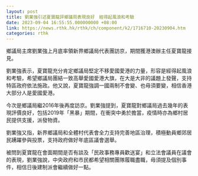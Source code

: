 ```yaml
---
layout: post
title: 劉業強引述夏寶龍評鄉議局表現良好　經得起風浪和考驗
date: 2023-09-04 16:55:55.000000000 +08:00
link: https://news.rthk.hk/rthk/ch/component/k2/1716710-20230904.htm
categories: rthk
---
```


鄉議局主席劉業強上月底率領新界鄉議局代表團訪京，期間獲港澳辦主任夏寶龍接見。

劉業強表示，夏寶龍充分肯定鄉議局堅定不移愛國愛港的力量，形容是經得起風浪和考驗，希望鄉議局團結一致高舉愛國愛港大旗，在大是大非的議題上發聲，支持特區政府依法施政。他又說，夏寶龍強調一國兩制不會變、也毋須要變，相信香港大部分人是愛國愛港。

今次是鄉議局繼2016年後再度訪京。劉業強提到，夏寶龍對鄉議局過去幾年的表現評價良好，包括2019年「黑暴」期間，在衝突中勇於擔當，疫情時亦為鄉村居民提供支援，派發物資。

劉業強又指，新界鄉議局和全體村代表會全力支持完善地區治理，積極動員鄉郊居民踴躍參與投票，支持政府做好年底區議會選舉。

被問到夏寶龍在會面期間是否有談及「民政事務專員歡送宴」和立法會議員在議會的表現，劉業強說，中央政府和市民都希望相關團隊履職盡職，毋須提及個別事件，相信日後建制派會繼續做好一點。

